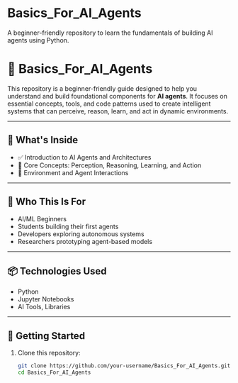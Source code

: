 # Basics_For_AI_Agents
A beginner-friendly repository to learn the fundamentals of building AI agents using Python.


# 🤖 Basics_For_AI_Agents

This repository is a beginner-friendly guide designed to help you understand and build foundational components for **AI agents**. It focuses on essential concepts, tools, and code patterns used to create intelligent systems that can perceive, reason, learn, and act in dynamic environments.

---

## 📘 What's Inside

- ✅ Introduction to AI Agents and Architectures  
- 🧠 Core Concepts: Perception, Reasoning, Learning, and Action  
- 📡 Environment and Agent Interactions  

---

## 🚀 Who This Is For

- AI/ML Beginners  
- Students building their first agents  
- Developers exploring autonomous systems  
- Researchers prototyping agent-based models

---

## 📦 Technologies Used

- Python  
- Jupyter Notebooks  
- AI Tools, Libraries

---

## 📄 Getting Started

1. Clone this repository:
   ```bash
   git clone https://github.com/your-username/Basics_For_AI_Agents.git
   cd Basics_For_AI_Agents
